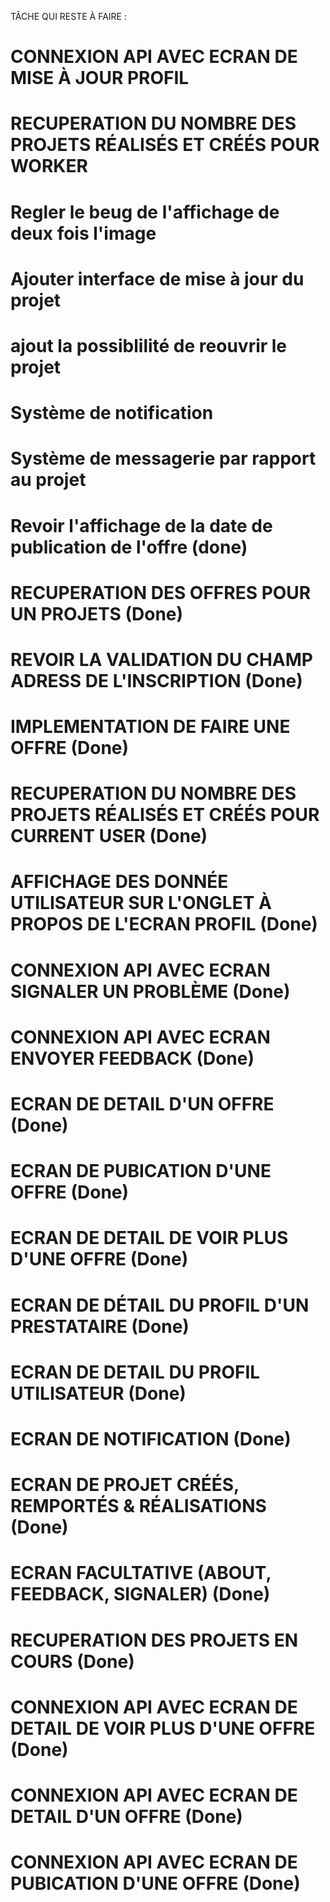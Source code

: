 TÂCHE QUI RESTE À FAIRE :
# CONNEXION API AVEC ECRAN DE MISE À JOUR PROFIL
# RECUPERATION DU NOMBRE DES PROJETS RÉALISÉS ET CRÉÉS POUR WORKER

# Regler le beug de l'affichage de deux fois l'image
# Ajouter interface de mise à jour du projet
# ajout la possiblilité de reouvrir le projet
# Système de notification
# Système de messagerie par rapport au projet

# Revoir l'affichage de la date de publication de l'offre (done)
# RECUPERATION DES OFFRES POUR UN PROJETS (Done)
# REVOIR LA VALIDATION DU CHAMP ADRESS DE L'INSCRIPTION (Done)
# IMPLEMENTATION DE FAIRE UNE OFFRE (Done)
# RECUPERATION DU NOMBRE DES PROJETS RÉALISÉS ET CRÉÉS POUR CURRENT USER (Done)
# AFFICHAGE DES DONNÉE UTILISATEUR SUR L'ONGLET À PROPOS DE L'ECRAN PROFIL (Done)
# CONNEXION API AVEC ECRAN SIGNALER UN PROBLÈME (Done)
# CONNEXION API AVEC ECRAN ENVOYER FEEDBACK (Done)
 # ECRAN DE DETAIL D'UN OFFRE (Done)
 # ECRAN DE PUBICATION D'UNE OFFRE (Done)
  # ECRAN DE DETAIL DE VOIR PLUS D'UNE OFFRE (Done)
 # ECRAN DE DÉTAIL DU PROFIL D'UN PRESTATAIRE (Done)
 # ECRAN DE DETAIL DU PROFIL UTILISATEUR (Done)
 # ECRAN DE NOTIFICATION (Done)
 # ECRAN DE PROJET CRÉÉS, REMPORTÉS & RÉALISATIONS (Done)
 # ECRAN FACULTATIVE (ABOUT, FEEDBACK, SIGNALER) (Done)
 # RECUPERATION DES PROJETS EN COURS (Done)
# CONNEXION API AVEC ECRAN DE DETAIL DE VOIR PLUS D'UNE OFFRE (Done)
# CONNEXION API AVEC ECRAN DE DETAIL D'UN OFFRE (Done)
# CONNEXION API AVEC ECRAN DE PUBICATION D'UNE OFFRE (Done)